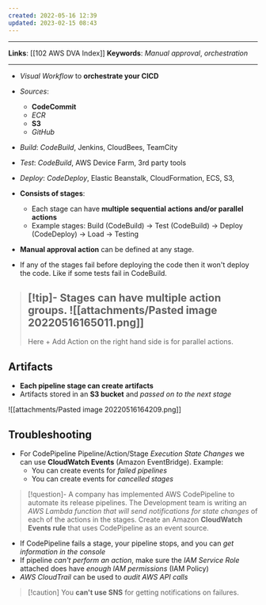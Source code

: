 ```yaml
---
created: 2022-05-16 12:39
updated: 2023-02-15 08:43
---
```

---
**Links**: [[102 AWS DVA Index]]
**Keywords**: *Manual approval*, *orchestration*

---
- *Visual Workflow* to **orchestrate your CICD**
- *Sources*:
	- **CodeCommit** 
	- *ECR* 
	- **S3**
	- *GitHub*

- *Build*: *CodeBuild*, Jenkins, CloudBees, TeamCity
- *Test*: *CodeBuild*, AWS Device Farm, 3rd party tools
- *Deploy*: *CodeDeploy*, Elastic Beanstalk, CloudFormation, ECS, S3,

- **Consists of stages**:
	- Each stage can have **multiple sequential actions and/or parallel actions**
	- Example stages: Build (CodeBuild)  → Test (CodeBuild) → Deploy (CodeDeploy) → Load → Testing
- **Manual approval action** can be defined at any stage.
- If any of the stages fail before deploying the code then it won't deploy the code. Like if some tests fail in CodeBuild.

> [!tip]- Stages can have **multiple action groups**.
> ![[attachments/Pasted image 20220516165011.png]]
> ---
> Here + Add Action on the right hand side is for parallel actions.

## Artifacts
- **Each pipeline stage can create artifacts**
- Artifacts stored in an **S3 bucket** and *passed on to the next stage*

![[attachments/Pasted image 20220516164209.png]]

## Troubleshooting
- For CodePipeline Pipeline/Action/Stage *Execution State Changes* we can use **CloudWatch Events** (Amazon EventBridge). Example:
	- You can create events for *failed pipelines*
	- You can create events for *cancelled stages*

> [!question]- A company has implemented AWS CodePipeline to automate its release pipelines. The Development team is writing an *AWS Lambda function that will send notifications for state changes* of each of the actions in the stages.
> Create an Amazon **CloudWatch Events rule** that uses CodePipeline as an event source.

- If CodePipeline fails a stage, your pipeline stops, and you can *get information in the console*
- If pipeline *can't perform an action*, make sure the *IAM Service Role* attached does have *enough lAM permissions* (IAM Policy)
- *AWS CloudTrail* can be used to *audit AWS API calls*

> [!caution] You **can't use SNS** for getting notifications on failures.